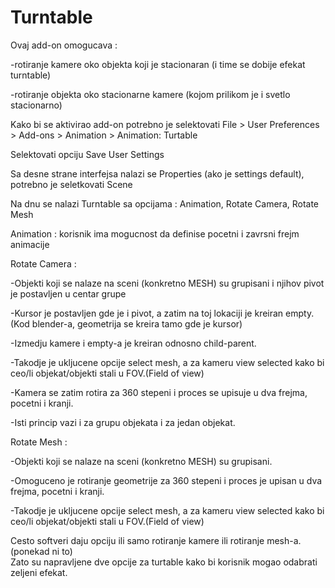 # Turntable

Ovaj add-on omogucava :  

-rotiranje kamere oko objekta koji je stacionaran (i time se dobije efekat turntable)

-rotiranje objekta oko stacionarne kamere (kojom prilikom je i svetlo stacionarno)

Kako bi se aktivirao add-on potrebno je selektovati File > User Preferences > Add-ons > Animation > Animation: Turtable

Selektovati opciju Save User Settings

Sa desne strane interfejsa nalazi se Properties (ako je settings default), potrebno je seletkovati Scene

Na dnu se nalazi Turntable sa opcijama : Animation, Rotate Camera, Rotate Mesh

Animation : korisnik ima mogucnost da definise pocetni i zavrsni frejm animacije

Rotate Camera :

-Objekti koji se nalaze na sceni (konkretno MESH) su grupisani i njihov pivot je postavljen u centar grupe

-Kursor je postavljen gde je i pivot, a zatim na toj lokaciji je kreiran empty.(Kod blender-a, geometrija se kreira tamo gde je kursor)

-Izmedju kamere i empty-a je kreiran odnosno child-parent. 

-Takodje je ukljucene opcije select mesh, a za kameru view selected kako bi ceo/li objekat/objekti stali u FOV.(Field of view)

-Kamera se zatim rotira za 360 stepeni i proces se upisuje u dva frejma, pocetni i kranji.

-Isti princip vazi i za grupu objekata i za jedan objekat.

Rotate Mesh : 

-Objekti koji se nalaze na sceni (konkretno MESH) su grupisani.

-Omoguceno je rotiranje geometrije za 360 stepeni i proces je upisan u dva frejma, pocetni i kranji.

-Takodje je ukljucene opcije select mesh, a za kameru view selected kako bi ceo/li objekat/objekti stali u FOV.(Field of view)

		
Cesto softveri daju opciju ili samo rotiranje kamere ili rotiranje mesh-a. (ponekad ni to)		
Zato su napravljene dve opcije za turtable kako bi korisnik mogao odabrati zeljeni efekat. 
		